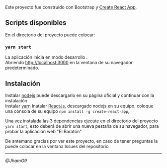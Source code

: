 Este proyecto fue construido con Bootstrap y  [Create React App](https://github.com/facebook/create-react-app).

## Scripts disponibles

En el directorio del proyecto puede colocar:

### `yarn start`

La aplicación inicia en modo desarrollo .<br />
Abriendo [http://localhost:3000](http://localhost:3000) en la ventana de su navegador predeterminado.


## Instalación 
Instalar [nodejs](https://nodejs.org/es/) puede descargarlo en su página oficial y continuar con la instalación <br />
Instalar [yarn](https://classic.yarnpkg.com/es-ES/docs/install)
Inatalar [ReactJs](https://es.reactjs.org/), descargado nodejs en su equipo, coloque una consola de su equipo `npm install -g create-react-app`, 

Una vez instalada las 3 dependencias ejecute en el directorio del proyecto `yarn start`, esto deberá de abrir una nueva pestaña de su navegador, para probar la aplicación web "El Baratón"

De antemano gracias por ver este proyecto, en caso de tener preguntas la puede colocar en la ventana Issues del repositorio

---
_@JhamG9_
